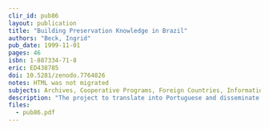 ```yaml
---
clir_id: pub86
layout: publication
title: "Building Preservation Knowledge in Brazil"
authors: "Beck, Ingrid"
pub_date: 1999-11-01
pages: 46
isbn: 1-887334-71-8
eric: ED438785
doi: 10.5281/zenodo.7764826
notes: HTML was not migrated
subjects: Archives, Cooperative Programs, Foreign Countries, Information Dissemination, Information Networks, International Cooperation, Library Collections, Preservation, Prevention
description: "The project to translate into Portuguese and disseminate preservation knowledge was part of a broader partnership between the Council on Library and Information Resources, which incorporates the former Commission on Preservation and Access, and a consortium of Brazilian archival, library, and museum institutions. The partnership was intended to serve as an information network for preventative conservation for all Brazilian institutions with collections on paper and film and in digital form. This included federal, state, and municipal institutions; public and private museums; universities; and local cultural institutions and foundations. Following the project's successful first phase in 1998, it received the highest cultural heritage award presented by Brazil's Ministry of Culture. This report gives an overview of the project that discusses the origins, organization and funding, objectives, and results. It then outlines \"The Blueprint Phases One: 1996-1997\" which discusses the documentation in Portuguese, institutional database, core workshops, and regional workshops. \"The Blueprint, Phase Two: 1998-1999\" discusses new workshops, survey, Web site launch, and publications. Lessons learned and recommendations are also outlined. Appendices include the translated titles, institutional database questionnaire, and contact information for collaborative institutions and workgroup members."
files:
  - pub86.pdf
---
```

